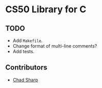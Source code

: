 # CS50 Library for C

## TODO

*   Add `Makefile`.
*   Change format of multi-line comments?
*   Add tests.

## Contributors

*   [Chad Sharp](https://github.com/crossroads1112)
